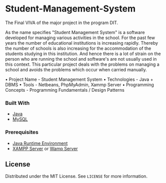 # Student-Management-System
The Final VIVA of the major project in the program DIT.

As the name specifies "Student Management System" is a software developed for managing various activities in the school. For the past few years the number of educational institutions is increasing rapidly. Thereby the number of schools is also increasing for the accommodation of the students studying in this institution. And hence there is a lot of strain on the person who are running the school and software's are not usually used in this context. This particular project deals with the problems on managing a school and avoids the problems which occur when carried manually.

• Project Name - Student Management System
• Technologies - Java + DBMS
• Tools - Netbeans, PhpMyAdmin, Xammp Server
• Programming Concepts - Programming Fundamentals / Design Patterns

### Built With

* [Java](https://www.java.com)
* [MySQL](https://www.mysql.com)

### Prerequisites

* [Java Runtime Environment](https://www.java.com/en/download/)
* [XAMPP Server](https://www.apachefriends.org/download.html) or [Wamp Server](https://www.wampserver.com/en/)

## License

Distributed under the MIT License. See `LICENSE` for more information.
